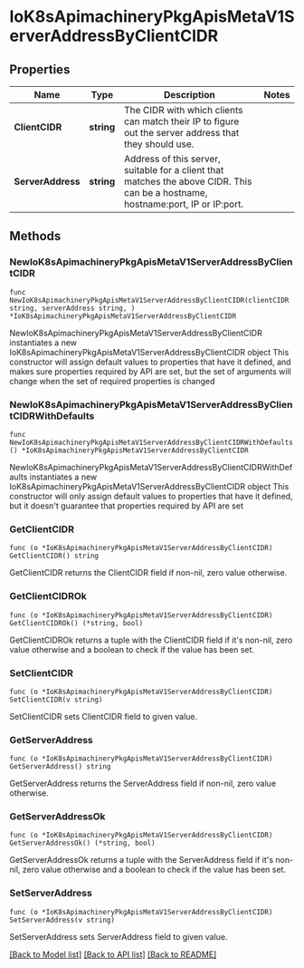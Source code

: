# IoK8sApimachineryPkgApisMetaV1ServerAddressByClientCIDR

## Properties

Name | Type | Description | Notes
------------ | ------------- | ------------- | -------------
**ClientCIDR** | **string** | The CIDR with which clients can match their IP to figure out the server address that they should use. | 
**ServerAddress** | **string** | Address of this server, suitable for a client that matches the above CIDR. This can be a hostname, hostname:port, IP or IP:port. | 

## Methods

### NewIoK8sApimachineryPkgApisMetaV1ServerAddressByClientCIDR

`func NewIoK8sApimachineryPkgApisMetaV1ServerAddressByClientCIDR(clientCIDR string, serverAddress string, ) *IoK8sApimachineryPkgApisMetaV1ServerAddressByClientCIDR`

NewIoK8sApimachineryPkgApisMetaV1ServerAddressByClientCIDR instantiates a new IoK8sApimachineryPkgApisMetaV1ServerAddressByClientCIDR object
This constructor will assign default values to properties that have it defined,
and makes sure properties required by API are set, but the set of arguments
will change when the set of required properties is changed

### NewIoK8sApimachineryPkgApisMetaV1ServerAddressByClientCIDRWithDefaults

`func NewIoK8sApimachineryPkgApisMetaV1ServerAddressByClientCIDRWithDefaults() *IoK8sApimachineryPkgApisMetaV1ServerAddressByClientCIDR`

NewIoK8sApimachineryPkgApisMetaV1ServerAddressByClientCIDRWithDefaults instantiates a new IoK8sApimachineryPkgApisMetaV1ServerAddressByClientCIDR object
This constructor will only assign default values to properties that have it defined,
but it doesn't guarantee that properties required by API are set

### GetClientCIDR

`func (o *IoK8sApimachineryPkgApisMetaV1ServerAddressByClientCIDR) GetClientCIDR() string`

GetClientCIDR returns the ClientCIDR field if non-nil, zero value otherwise.

### GetClientCIDROk

`func (o *IoK8sApimachineryPkgApisMetaV1ServerAddressByClientCIDR) GetClientCIDROk() (*string, bool)`

GetClientCIDROk returns a tuple with the ClientCIDR field if it's non-nil, zero value otherwise
and a boolean to check if the value has been set.

### SetClientCIDR

`func (o *IoK8sApimachineryPkgApisMetaV1ServerAddressByClientCIDR) SetClientCIDR(v string)`

SetClientCIDR sets ClientCIDR field to given value.


### GetServerAddress

`func (o *IoK8sApimachineryPkgApisMetaV1ServerAddressByClientCIDR) GetServerAddress() string`

GetServerAddress returns the ServerAddress field if non-nil, zero value otherwise.

### GetServerAddressOk

`func (o *IoK8sApimachineryPkgApisMetaV1ServerAddressByClientCIDR) GetServerAddressOk() (*string, bool)`

GetServerAddressOk returns a tuple with the ServerAddress field if it's non-nil, zero value otherwise
and a boolean to check if the value has been set.

### SetServerAddress

`func (o *IoK8sApimachineryPkgApisMetaV1ServerAddressByClientCIDR) SetServerAddress(v string)`

SetServerAddress sets ServerAddress field to given value.



[[Back to Model list]](../README.md#documentation-for-models) [[Back to API list]](../README.md#documentation-for-api-endpoints) [[Back to README]](../README.md)


